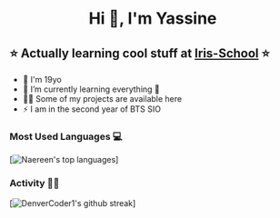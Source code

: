 <h1 align="center">Hi 👋, I'm Yassine</h1>


## ⭐ Actually learning cool stuff at [Iris-School] ⭐

- 🔭 I'm 19yo
- 🌱 I’m currently learning everything 🤣
- 👨‍💻 Some of my projects are available here
- ⚡ I am in the second year of BTS SIO

### Most Used Languages 💻

[![Naereen's top languages](https://github-readme-stats.vercel.app/api/top-langs/?username=YassSSH&theme=blue-green)]

### Activity 👨‍💻​

[![DenverCoder1's github streak](https://github-readme-streak-stats.herokuapp.com/?user=YassSSH&theme=blue-green)]

[Iris-School]: https://ecoleiris.fr/

